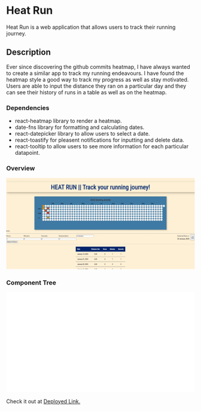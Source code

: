 # Heat Run

Heat Run is a web application that allows users to track their running journey.

## Description

Ever since discovering the github commits heatmap, I have always wanted to create a similar app to track my running endeavours. I have found the heatmap style a good way to track my progress as well as stay motivated. Users are able to input the distance they ran on a particular day and they can see their history of runs in a table as well as on the heatmap.

### Dependencies

- react-heatmap library to render a heatmap.
- date-fns library for formatting and calculating dates.
- react-datepicker library to allow users to select a date.
- react-toastify for pleasent notifications for inputting and delete data.
- react-tooltip to allow users to see more information for each particular datapoint.

### Overview

![This is an the front page](./src/utils/pictures/web-page.webp)

### Component Tree

![This is a picture of the Component Tree](./src/utils/pictures/component-tree.svg)

Check it out at [Deployed Link.](https://heat-run.netlify.app/)
